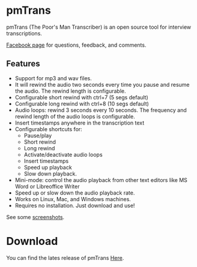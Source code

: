 # pmTrans
pmTrans (The Poor's Man Transcriber) is an open source tool for interview transcriptions.

[Facebook page](https://www.facebook.com/pmTrans.sw) for questions, feedback, and comments.

## Features
* Support for mp3 and wav files.
* It will rewind the audio two seconds every time you pause and resume the audio. The rewind length is configurable.
* Configurable short rewind with ctrl+7 (5 segs default)
* Configurable long rewind with ctrl+8 (10 segs default)
* Audio loops: rewind 3 seconds every 10 seconds. The frequency and rewind length of the audio loops is configurable.
* Insert timestamps anywhere in the transcription text
* Configurable shortcuts for:
  * Pause/play
  * Short rewind
  * Long rewind
  * Activate/deactivate audio loops
  * Insert timestamps
  * Speed up playback
  * Slow down playback.
* Mini-mode: control the audio playback from other text editors like MS Word or Libreoffice Writer
* Speed up or slow down the audio playback rate.
* Works on Linux, Mac, and Windows machines.
* Requires no installation. Just download and use! 

See some [screenshots]().

# Download
You can find the lates release of pmTrans [Here](https://github.com/juanerasmoe/pmTrans/releases).

